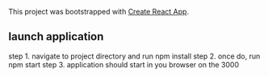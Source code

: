This project was bootstrapped with [Create React App](https://github.com/facebook/create-react-app).

## launch application

step 1. navigate to project directory and run npm install
step 2. once do, run npm start
step 3. application should start in you browser on the 3000
